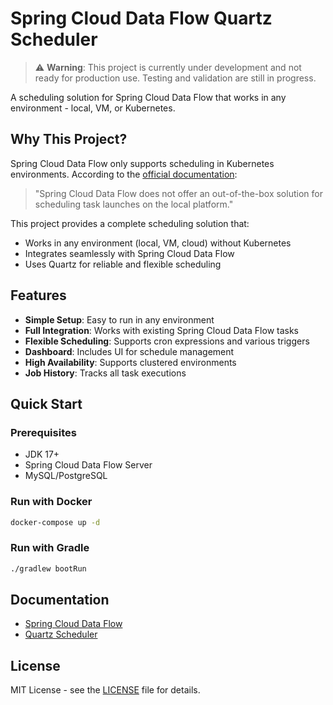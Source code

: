 # Spring Cloud Data Flow Quartz Scheduler

> ⚠️ **Warning**: This project is currently under development and not ready for production use. Testing and validation are still in progress.

A scheduling solution for Spring Cloud Data Flow that works in any environment - local, VM, or Kubernetes.

## Why This Project?

Spring Cloud Data Flow only supports scheduling in Kubernetes environments. According to the [official documentation](https://dataflow.spring.io/docs/feature-guides/batch/scheduling/#scheduling-a-batch-job):

> "Spring Cloud Data Flow does not offer an out-of-the-box solution for scheduling task launches on the local platform."

This project provides a complete scheduling solution that:
- Works in any environment (local, VM, cloud) without Kubernetes
- Integrates seamlessly with Spring Cloud Data Flow
- Uses Quartz for reliable and flexible scheduling

## Features

- **Simple Setup**: Easy to run in any environment
- **Full Integration**: Works with existing Spring Cloud Data Flow tasks
- **Flexible Scheduling**: Supports cron expressions and various triggers
- **Dashboard**: Includes UI for schedule management
- **High Availability**: Supports clustered environments
- **Job History**: Tracks all task executions

## Quick Start

### Prerequisites

- JDK 17+
- Spring Cloud Data Flow Server
- MySQL/PostgreSQL

### Run with Docker

```bash
docker-compose up -d
```

### Run with Gradle

```bash
./gradlew bootRun
```

## Documentation

- [Spring Cloud Data Flow](https://dataflow.spring.io/docs/feature-guides/batch/scheduling/)
- [Quartz Scheduler](http://www.quartz-scheduler.org/documentation/)

## License

MIT License - see the [LICENSE](LICENSE) file for details. 